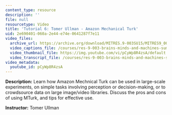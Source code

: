 ```yaml
---
content_type: resource
description: ''
file: null
resourcetype: Video
title: 'Tutorial 6: Tomer Ullman - Amazon Mechanical Turk'
uid: 2e690401-060a-2e44-e74e-0641287f7e11
video_files:
  archive_url: https://archive.org/download/MITRES.9-003SU15/MITRES9_003SU15_Tutorial_6_300k.mp4
  video_captions_file: /courses/res-9-003-brains-minds-and-machines-summer-course-summer-2015/6d2e457205bb551b9810af786ea544ff_pCyWp8R4zsA.vtt
  video_thumbnail_file: https://img.youtube.com/vi/pCyWp8R4zsA/default.jpg
  video_transcript_file: /courses/res-9-003-brains-minds-and-machines-summer-course-summer-2015/fe1ad4cb1c293ef71f45c67064c235a2_pCyWp8R4zsA.pdf
video_metadata:
  youtube_id: pCyWp8R4zsA
---
```


**Description:** Learn how Amazon Mechnical Turk can be used in large-scale experiments, on simple tasks involving perception or decision-making, or to crowdsource data on large image/video libraries. Discuss the pros and cons of using MTurk, and tips for effective use.

**Instructor:** Tomer Ullman